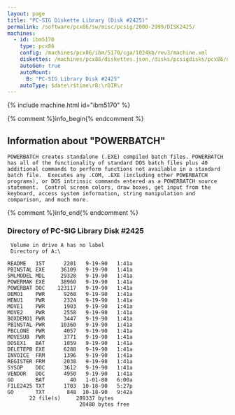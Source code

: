 ```yaml
---
layout: page
title: "PC-SIG Diskette Library (Disk #2425)"
permalink: /software/pcx86/sw/misc/pcsig/2000-2999/DISK2425/
machines:
  - id: ibm5170
    type: pcx86
    config: /machines/pcx86/ibm/5170/cga/1024kb/rev3/machine.xml
    diskettes: /machines/pcx86/diskettes.json,/disks/pcsigdisks/pcx86/diskettes.json
    autoGen: true
    autoMount:
      B: "PC-SIG Library Disk #2425"
    autoType: $date\r$time\rB:\rDIR\r
---
```


{% include machine.html id="ibm5170" %}

{% comment %}info_begin{% endcomment %}

## Information about "POWERBATCH"

    POWERBATCH creates standalone (.EXE) compiled batch files. POWERBATCH
    has all of the functionality of standard DOS batch files plus 40
    additional commands to perform functions not available in a standard
    batch file.  Executes any .COM, .EXE (including other POWERBATCH
    programs), or DOS intrinsic commands entered as a POWERBATCH source
    statement.  Control screen colors, draw boxes, get input from the
    keyboard, access system information, string manipulation and
    comparison, and much more.
{% comment %}info_end{% endcomment %}


### Directory of PC-SIG Library Disk #2425

     Volume in drive A has no label
     Directory of A:\

    README   1ST      2201   9-19-90   1:41a
    PBINSTAL EXE     36109   9-19-90   1:41a
    SMLMODEL MDL     29328   9-19-90   1:41a
    POWERMAK EXE     38960   9-19-90   1:41a
    POWERBAT DOC    123117   9-19-90   1:41a
    DEMO1    PWR      9268   9-19-90   1:41a
    MENU1    PWR      2324   9-19-90   1:41a
    MOVE1    PWR      1903   9-19-90   1:41a
    MOVE2    PWR      2558   9-19-90   1:41a
    BOXDEMO1 PWR      3447   9-19-90   1:41a
    PBINSTAL PWR     10360   9-19-90   1:41a
    PBCLONE  PWR      4057   9-19-90   1:41a
    MOVESUB  PWR      3771   9-19-90   1:41a
    DOSEX1   BAT      1059   9-19-90   1:41a
    DELETEPB EXE      6288   9-19-90   1:41a
    INVOICE  FRM      1396   9-19-90   1:41a
    REGISTER FRM      2038   9-19-90   1:41a
    SYSOP    DOC      3612   9-19-90   1:41a
    VENDOR   DOC      4950   9-19-90   1:41a
    GO       BAT        40   1-01-80   6:00a
    FILE2425 TXT      1703  10-18-90   5:27p
    GO       TXT       848  10-18-90   9:42a
           22 file(s)     289337 bytes
                           20480 bytes free
